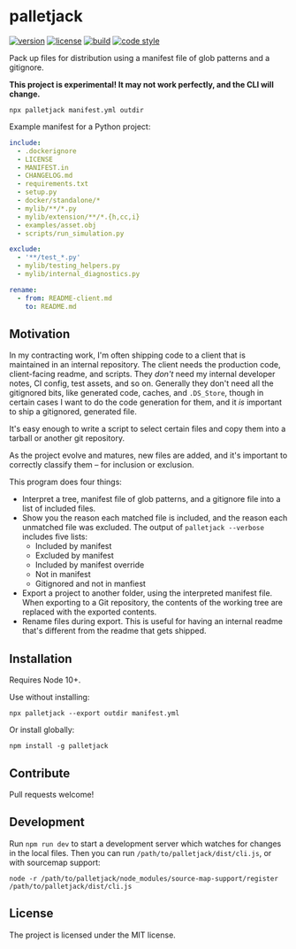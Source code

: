 # palletjack

[![version](https://img.shields.io/npm/v/palletjack.svg?style=flat-square)][npm]
[![license](https://img.shields.io/npm/l/palletjack.svg?style=flat-square)][npm]
[![build](https://img.shields.io/circleci/project/github/metabolize/palletjack.svg?style=flat-square)][build]
[![code style](https://img.shields.io/badge/code_style-prettier-ff69b4.svg?style=flat-square)][prettier]

[npm]: https://npmjs.com/palletjack/
[build]: https://circleci.com/gh/metabolize/palletjack/tree/master
[prettier]: https://prettier.io/

Pack up files for distribution using a manifest file of glob patterns and a gitignore.

**This project is experimental! It may not work perfectly, and the CLI will change.**

```console
npx palletjack manifest.yml outdir
```

Example manifest for a Python project:

```yml
include:
  - .dockerignore
  - LICENSE
  - MANIFEST.in
  - CHANGELOG.md
  - requirements.txt
  - setup.py
  - docker/standalone/*
  - mylib/**/*.py
  - mylib/extension/**/*.{h,cc,i}
  - examples/asset.obj
  - scripts/run_simulation.py

exclude:
  - '**/test_*.py'
  - mylib/testing_helpers.py
  - mylib/internal_diagnostics.py

rename:
  - from: README-client.md
    to: README.md
```

## Motivation

In my contracting work, I'm often shipping code to a client that is maintained
in an internal repository. The client needs the production code, client-facing
readme, and scripts. They _don't_ need my internal developer notes, CI config,
test assets, and so on. Generally they don't need all the gitignored bits, like
generated code, caches, and `.DS_Store`, though in certain cases I want to do
the code generation for them, and it _is_ important to ship a gitignored,
generated file.

It's easy enough to write a script to select certain files and copy them into
a tarball or another git repository.

As the project evolve and matures, new files are added, and it's important to
correctly classify them – for inclusion or exclusion.

This program does four things:

- Interpret a tree, manifest file of glob patterns, and a gitignore file into
  a list of included files.
- Show you the reason each matched file is included, and the reason each
  unmatched file was excluded. The output of `palletjack --verbose` includes
  five lists:
  - Included by manifest
  - Excluded by manifest
  - Included by manifest override
  - Not in manifest
  - Gitignored and not in manfiest
- Export a project to another folder, using the interpreted manifest file. When
  exporting to a Git repository, the contents of the working tree are replaced
  with the exported contents.
- Rename files during export. This is useful for having an internal readme
  that's different from the readme that gets shipped.

## Installation

Requires Node 10+.

Use without installing:

```console
npx palletjack --export outdir manifest.yml
```

Or install globally:

```console
npm install -g palletjack
```

## Contribute

Pull requests welcome!

## Development

Run `npm run dev` to start a development server which watches for changes in
the local files. Then you can run `/path/to/palletjack/dist/cli.js`, or with
sourcemap support:

```
node -r /path/to/palletjack/node_modules/source-map-support/register /path/to/palletjack/dist/cli.js
```

## License

The project is licensed under the MIT license.
